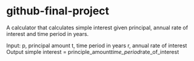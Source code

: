 # github-final-project
A calculator that calculates simple interest given principal, annual rate of interest and time period in years.

Input:
   p, principal amount
   t, time period in years
   r, annual rate of interest
Output
   simple interest = principle_amount*time_period*rate_of_interest 
